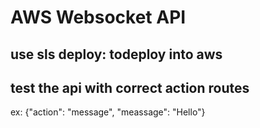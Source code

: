 # AWS Websocket API
## use sls deploy: todeploy into aws 
## test the api with correct action routes 
ex: {"action": "message", "meassage": "Hello"}
